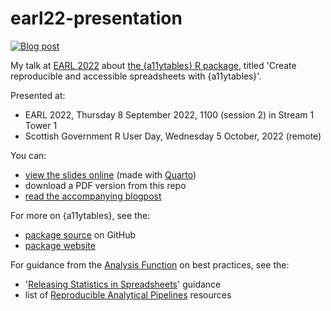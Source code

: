 
# earl22-presentation

<!-- badges: start -->
[![Blog post](https://img.shields.io/badge/rostrum.blog-post-008900?labelColor=000000&logo=data%3Aimage%2Fgif%3Bbase64%2CR0lGODlhEAAQAPEAAAAAABWCBAAAAAAAACH5BAlkAAIAIf8LTkVUU0NBUEUyLjADAQAAACwAAAAAEAAQAAAC55QkISIiEoQQQgghRBBCiCAIgiAIgiAIQiAIgSAIgiAIQiAIgRAEQiAQBAQCgUAQEAQEgYAgIAgIBAKBQBAQCAKBQEAgCAgEAoFAIAgEBAKBIBAQCAQCgUAgEAgCgUBAICAgICAgIBAgEBAgEBAgEBAgECAgICAgECAQIBAQIBAgECAgICAgICAgECAQECAQICAgICAgICAgEBAgEBAgEBAgICAgICAgECAQIBAQIBAgECAgICAgIBAgECAQECAQIBAgICAgIBAgIBAgEBAgECAgECAgICAgICAgECAgECAgQIAAAQIKAAAh%2BQQJZAACACwAAAAAEAAQAAAC55QkIiESIoQQQgghhAhCBCEIgiAIgiAIQiAIgSAIgiAIQiAIgRAEQiAQBAQCgUAQEAQEgYAgIAgIBAKBQBAQCAKBQEAgCAgEAoFAIAgEBAKBIBAQCAQCgUAgEAgCgUBAICAgICAgIBAgEBAgEBAgEBAgECAgICAgECAQIBAQIBAgECAgICAgICAgECAQECAQICAgICAgICAgEBAgEBAgEBAgICAgICAgECAQIBAQIBAgECAgICAgIBAgECAQECAQIBAgICAgIBAgIBAgEBAgECAgECAgICAgICAgECAgECAgQIAAAQIKAAA7)](https://www.rostrum.blog/2022/09/07/earl22/)
<!-- badges: end -->

My talk at [EARL 2022](https://www.ascent.io/earl/) about [the {a11ytables} R package](https://co-analysis.github.io/a11ytables/index.html), titled 'Create reproducible and accessible spreadsheets with {a11ytables}'.

Presented at:

* EARL 2022, Thursday 8 September 2022, 1100 (session 2) in Stream 1 Tower 1
* Scottish Government R User Day, Wednesday 5 October, 2022 (remote)

You can:

* [view the slides online](https://matt-dray.github.io/earl22-presentation/) (made with [Quarto]())
* download a PDF version from this repo
* [read the accompanying blogpost](https://www.rostrum.blog/2022/09/07/earl22/)

For more on {a11ytables}, see the:

* [package source](https://github.com/co-analysis/a11ytables) on GitHub
* [package website](https://co-analysis.github.io/a11ytables/index.html)

For guidance from the [Analysis Function](https://analysisfunction.civilservice.gov.uk/) on best practices, see the: 

* '[Releasing Statistics in Spreadsheets](https://analysisfunction.civilservice.gov.uk/policy-store/releasing-statistics-in-spreadsheets/)' guidance
* list of [Reproducible Analytical Pipelines](https://analysisfunction.civilservice.gov.uk/support/reproducible-analytical-pipelines/) resources
